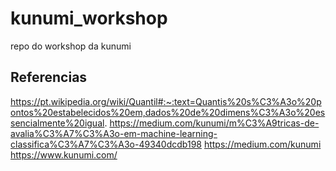 # kunumi_workshop
repo do workshop da kunumi

## Referencias
https://pt.wikipedia.org/wiki/Quantil#:~:text=Quantis%20s%C3%A3o%20pontos%20estabelecidos%20em,dados%20de%20dimens%C3%A3o%20essencialmente%20igual.
https://medium.com/kunumi/m%C3%A9tricas-de-avalia%C3%A7%C3%A3o-em-machine-learning-classifica%C3%A7%C3%A3o-49340dcdb198
https://medium.com/kunumi
https://www.kunumi.com/
